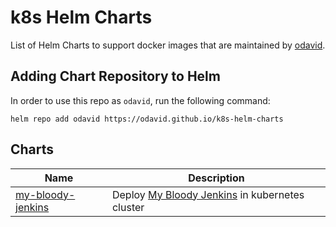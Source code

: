 # k8s Helm Charts

List of Helm Charts to support docker images that are maintained by [odavid](https://github.com/odavid).

## Adding Chart Repository to Helm
In order to use this repo as `odavid`, run the following command:

```shell
helm repo add odavid https://odavid.github.io/k8s-helm-charts
```


## Charts

Name      | Description
----------|------------
[my-bloody-jenkins](charts/my-bloody-jenkins)| Deploy [My Bloody Jenkins](https://github.com/odavid/my-bloody-jenkins) in kubernetes cluster